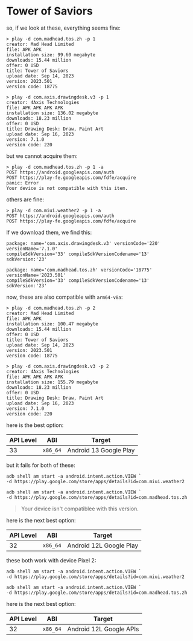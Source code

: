 # Tower of Saviors

so, if we look at these, everything seems fine:

~~~
> play -d com.madhead.tos.zh -p 1
creator: Mad Head Limited
file: APK APK
installation size: 99.60 megabyte
downloads: 15.44 million
offer: 0 USD
title: Tower of Saviors
upload date: Sep 14, 2023
version: 2023.501
version code: 18775

> play -d com.axis.drawingdesk.v3 -p 1
creator: 4Axis Technologies
file: APK APK APK APK
installation size: 136.02 megabyte
downloads: 18.23 million
offer: 0 USD
title: Drawing Desk: Draw, Paint Art
upload date: Sep 16, 2023
version: 7.1.0
version code: 220
~~~

but we cannot acquire them:

~~~
> play -d com.madhead.tos.zh -p 1 -a
POST https://android.googleapis.com/auth
POST https://play-fe.googleapis.com/fdfe/acquire
panic: Error
Your device is not compatible with this item.
~~~

others are fine:

~~~
> play -d com.miui.weather2 -p 1 -a
POST https://android.googleapis.com/auth
POST https://play-fe.googleapis.com/fdfe/acquire
~~~

If we download them, we find this:

~~~
package: name='com.axis.drawingdesk.v3' versionCode='220' versionName='7.1.0'
compileSdkVersion='33' compileSdkVersionCodename='13'
sdkVersion:'23'

package: name='com.madhead.tos.zh' versionCode='18775' versionName='2023.501'
compileSdkVersion='33' compileSdkVersionCodename='13'
sdkVersion:'23'
~~~

now, these are also compatible with `arm64-v8a`:

~~~
> play -d com.madhead.tos.zh -p 2
creator: Mad Head Limited
file: APK APK
installation size: 100.47 megabyte
downloads: 15.44 million
offer: 0 USD
title: Tower of Saviors
upload date: Sep 14, 2023
version: 2023.501
version code: 18775

> play -d com.axis.drawingdesk.v3 -p 2
creator: 4Axis Technologies
file: APK APK APK APK
installation size: 155.79 megabyte
downloads: 18.23 million
offer: 0 USD
title: Drawing Desk: Draw, Paint Art
upload date: Sep 16, 2023
version: 7.1.0
version code: 220
~~~

here is the best option:

API Level | ABI         | Target
----------|-------------|-----------------------
33        | `x86_64`    | Android 13 Google Play

but it fails for both of these:

~~~
adb shell am start -a android.intent.action.VIEW `
-d https://play.google.com/store/apps/details?id=com.miui.weather2

adb shell am start -a android.intent.action.VIEW `
-d https://play.google.com/store/apps/details?id=com.madhead.tos.zh
~~~

> Your device isn't compatiblee with this version.

here is the next best option:

API Level | ABI         | Target
----------|-------------|------------------------
32        | `x86_64`    | Android 12L Google Play

these both work with device Pixel 2:

~~~
adb shell am start -a android.intent.action.VIEW `
-d https://play.google.com/store/apps/details?id=com.miui.weather2

adb shell am start -a android.intent.action.VIEW `
-d https://play.google.com/store/apps/details?id=com.madhead.tos.zh
~~~

here is the next best option:

API Level | ABI         | Target
----------|-------------|------------------------
32        | `x86_64`    | Android 12L Google APIs
